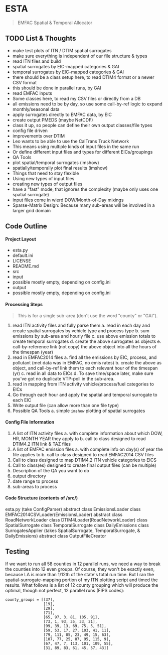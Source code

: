 # ESTA

> EMFAC Spatial & Temporal Allocator


## TODO List & Thoughts

* make test plots of ITN / DTIM spatial surrogates
* make sure everything is independent of our file structure & types
* read ITN files and build
 * spatial surrogates by EIC-mapped categories & GAI
 * temporal surrogates by EIC-mapped categories & GAI
 * there should be a class setup here, to read DTIM4 format or a newer CSV format
* this should be done in parallel runs, by GAI
* read EMFAC inputs
 * Some classes here, to read my CSV files or directly from a DB
 * all emissions need to be by day, so use some call-by-ref logic to expand monthly/seasonal data
* apply surrogates directly to EMFAC data, by EIC
 * create output PMEDS (maybe NetCDF)
 * class it up, so people can define their own output classes/file types
* config file driven
* improvements over DTIM
 * Leo wants to be able to use the CalTrans Truck Network
 * This means using multiple kinds of input files in the same run
 * Or define different input files and types for different EICs/groupings
* QA Tools
 * plot spatial/temporal surrogates  (imshow)
 * spatially/temporally plot final results  (imshow)
* Things that need to stay flexible
 * Using new types of input files
 * creating new types of output files
 * have a "fast" mode, that ignores the complexity (maybe only uses one spatial surrogate)
 * input files come in wierd DOW/Month-of-Day mixings
* Sparse-Matrix Design: Because many sub-areas will be involved in a larger grid domain


## Code Outline

#### Project Layout

* esta.py
* default.ini
* LICENSE
* README.md
* src
* input
 * possible mostly empty, depending on config.ini
* output
 * possible mostly empty, depending on config.ini

#### Processing Steps

> This is for a single sub-area (don't use the word "county" or "GAI").

1. read ITN activity files and fully parse them
 a. read in each day and create spatial surrogates by vehicle type and process type
 b. sum emissions by sub-area and hourly file
 c. use above emission totals to create temporal surrogates
 d. create the above surrogates as objects
 e. call-by-reference link (not copy) the above object into all the hours of the timespan (year)
2. read in EMFAC2014 files
 a. find all the emissions by EIC, process, and pollutant (met data was in EMFAC, no emis rates)
 b. create the above as object, and call-by-ref link them to each relevant hour of the timespan (yr)
 c. read in all data to EICs
 d. To save time/space later, make sure you've got no duplicate VTP-poll in the sub-area.
3. read in mapping from ITN activity vehicle/process/fuel categories to EICs
4. Go through each hour and apply the spatial and temporal surrogate to each EIC
5. Write output file (can allow more than one file type)
6. Possible QA Tools
 a. simple `imshow` plotting of spatial surrogates


#### Config File Information

1. A list of ITN activity files
 a. with complete information about which DOW, HR, MONTH YEAR they apply to
 b. call to class designed to read DTIM4.2 ITN link & TAZ files
2. A list of EMFAC emission files
 a. with complete info on day(s) of year the file applies to
 b. call to class designed to read EMFAC2014 CSV files
3. Call to class designed to map DTIM4.2 ITN vehicle categories to EICS
4. Call to class(es) designed to create final output files (can be multiple)
5. Description of the QA you want to do
6. output directory
7. date range to process
8. sub-areas to process


#### Code Structure (contents of /src/)

esta.py (take ConfigParser)
abstract class EmissionsLoader
class EMFAC2014CSVLoader(EmissionsLoader)
abstract class RoadNetworkLoader
class DTIM4Loader(RoadNetworkLoader)
class SpatialSurrogate
class TemporalSurrogate
class DailyEmissions
class SurrogatesApplier (takes SpatialSurrogate, TemporalSurrogate, & DailyEmissions)
abstract class OutputFileCreator


## Testing

If we want to run all 58 counties in 12 parallel runs, we need a way to break the counties into 12
even groups. Of course, they won't be exactly even, because LA is more than 1/12th of the state's
total run time. But I ran the spatial-surrogate-mapping portion of my ITN plotting script and timed
the results. What follows is a list of 12 county grouping which will produce the optimal, though
not perfect, 12 parallel runs (FIPS codes):

    county_groups = [[37],
                     [19],
                     [29],
                     [71],
                     [65, 97, 3, 81, 105, 91],
                     [73, 1, 93, 35, 33, 21],
                     [99, 39, 13, 69, 75, 5, 51],
                     [59, 53, 17, 27, 103, 41, 11],
                     [79, 111, 85, 23, 49, 15, 63],
                     [107, 77, 25, 87, 95, 115, 9],
                     [67, 47, 7, 113, 101, 109, 55],
                     [31, 89, 83, 61, 45, 57, 43]]
